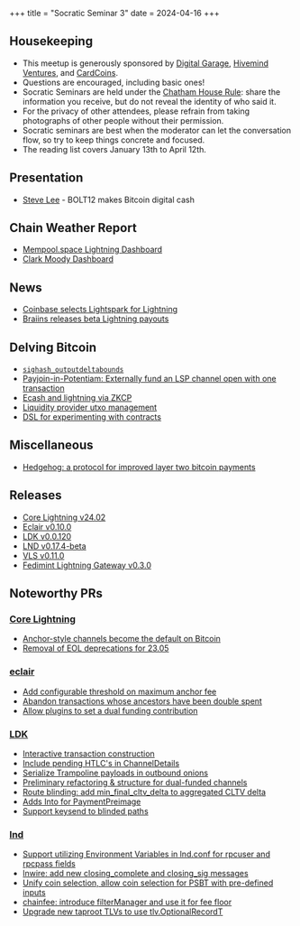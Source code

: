 +++
title = "Socratic Seminar 3"
date = 2024-04-16
+++

Housekeeping
------------

- This meetup is generously sponsored by [Digital Garage](https://dg717.com/), [Hivemind Ventures](https://hivemind.vc), and [CardCoins](https://cardcoins.co).
- Questions are encouraged, including basic ones!
- Socratic Seminars are held under the [Chatham House Rule](https://www.chathamhouse.org/about-us/chatham-house-rule): share the information you receive, but do not reveal the identity of who said it.
- For the privacy of other attendees, please refrain from taking photographs of other people without their permission.
- Socratic seminars are best when the moderator can let the conversation flow, so try to keep things concrete and focused.
- The reading list covers January 13th to April 12th.


Presentation
------------
 - [Steve Lee](https://twitter.com/moneyball) - BOLT12 makes Bitcoin digital cash


Chain Weather Report
--------------------

- [Mempool.space Lightning Dashboard](https://mempool.space/lightning)
- [Clark Moody Dashboard](https://bitcoin.clarkmoody.com/dashboard/)


News
----

- [Coinbase selects Lightspark for Lightning](https://www.lightspark.com/news/coinbase-selects-lightspark)
- [Braiins releases beta Lightning payouts](https://twitter.com/BraiinsMining/status/1760319741560856983)


Delving Bitcoin
---------------

- [`sighash_outputdeltabounds`](https://delvingbitcoin.org/t/sighash-outputdeltabounds/504)
- [Payjoin-in-Potentiam: Externally fund an LSP channel open with one transaction](https://delvingbitcoin.org/t/payjoin-in-potentiam-externally-fund-an-lsp-channel-open-with-one-transaction/749)
- [Ecash and lightning via ZKCP](https://delvingbitcoin.org/t/ecash-and-lightning-via-zkcp/586)
- [Liquidity provider utxo management](https://delvingbitcoin.org/t/liquidity-provider-utxo-management/600)
- [DSL for experimenting with contracts](https://delvingbitcoin.org/t/dsl-for-experimenting-with-contracts/748)


Miscellaneous
-------------

- [Hedgehog: a protocol for improved layer two bitcoin payments](https://github.com/supertestnet/hedgehog)


Releases
--------

- [Core Lightning v24.02](https://github.com/ElementsProject/lightning/releases/tag/v24.02)
- [Eclair v0.10.0](https://github.com/ACINQ/eclair/blob/master/docs/release-notes/eclair-v0.10.0.md)
- [LDK v0.0.120](https://github.com/lightningdevkit/rust-lightning/releases/tag/v0.0.120)
- [LND v0.17.4-beta](https://github.com/lightningnetwork/lnd/blob/v0.17.4-beta/docs/release-notes/release-notes-0.17.4.md)
- [VLS v0.11.0](https://gitlab.com/lightning-signer/validating-lightning-signer/-/releases/v0.11.0)
- [Fedimint Lightning Gateway v0.3.0](https://github.com/fedimint/fedimint/releases/tag/v0.3.0)


Noteworthy PRs
--------------

### [Core Lightning](https://github.com/ElementsProject/lightning)
- [Anchor-style channels become the default on Bitcoin](https://github.com/ElementsProject/lightning/pull/6785)
- [Removal of EOL deprecations for 23.05](https://github.com/ElementsProject/lightning/pull/7094)

### [eclair](https://github.com/ACINQ/eclair/)
- [Add configurable threshold on maximum anchor fee](https://github.com/ACINQ/eclair/pull/2816)
- [Abandon transactions whose ancestors have been double spent](https://github.com/ACINQ/eclair/pull/2818)
- [Allow plugins to set a dual funding contribution](https://github.com/ACINQ/eclair/pull/2829)

### [LDK](https://github.com/lightningdevkit/rust-lightning)
- [Interactive transaction construction](https://github.com/lightningdevkit/rust-lightning/pull/2419)
- [Include pending HTLC's in ChannelDetails](https://github.com/lightningdevkit/rust-lightning/pull/2442)
- [Serialize Trampoline payloads in outbound onions](https://github.com/lightningdevkit/rust-lightning/pull/2756)
- [Preliminary refactoring & structure for dual-funded channels](https://github.com/lightningdevkit/rust-lightning/pull/2770)
- [Route blinding: add min_final_cltv_delta to aggregated CLTV delta](https://github.com/lightningdevkit/rust-lightning/pull/2856)
- [Adds Into<PaymentHash> for PaymentPreimage](https://github.com/lightningdevkit/rust-lightning/pull/2916)
- [Support keysend to blinded paths](https://github.com/lightningdevkit/rust-lightning/pull/2935)

### [lnd](https://github.com/lightningnetwork/lnd)
- [Support utilizing Environment Variables in lnd.conf for rpcuser and rpcpass fields](https://github.com/lightningnetwork/lnd/pull/8310)
- [lnwire: add new closing_complete and closing_sig messages](https://github.com/lightningnetwork/lnd/pull/8338)
- [Unify coin selection, allow coin selection for PSBT with pre-defined inputs](https://github.com/lightningnetwork/lnd/pull/8378)
- [chainfee: introduce filterManager and use it for fee floor](https://github.com/lightningnetwork/lnd/pull/8418)
- [Upgrade new taproot TLVs to use tlv.OptionalRecordT](https://github.com/lightningnetwork/lnd/pull/8499)
